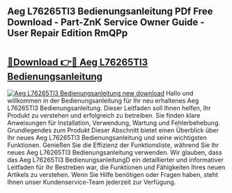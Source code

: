 ## Aeg L76265Tl3 Bedienungsanleitung PDf Free Download - Part-ZnK Service Owner Guide - User Repair Edition RmQPp

# <h2><a href="http://df37h1e.blite.top/?on=Aeg+L76265Tl3+Bedienungsanleitung">🔗Download 👉🔴 Aeg L76265Tl3 Bedienungsanleitung</a></h2>

[![Aeg L76265Tl3 Bedienungsanleitung new download](https://i.imgur.com/lujVjoI.png)](http://df37h1e.blite.top/?on=Aeg+L76265Tl3+Bedienungsanleitung)
Hallo und willkommen in der Bedienungsanleitung für Ihr neu erhaltenes Aeg L76265Tl3 Bedienungsanleitung. Dieser Leitfaden soll Ihnen helfen, Ihr Produkt zu verstehen und erfolgreich zu betreiben. Sie finden klare Anweisungen für Installation, Verwendung, Wartung und Fehlerbehebung. Grundlegendes zum Produkt Dieser Abschnitt bietet einen Überblick über Ihr neues Aeg L76265Tl3 Bedienungsanleitung und seine wichtigsten Funktionen. Genießen Sie die Effizienz der Funktionsliste, während Sie Ihr neues Aeg L76265Tl3 Bedienungsanleitung verwenden. Wir glauben, dass das Aeg L76265Tl3 BedienungsanleitungD ein detaillierter und informativer Leitfaden für Ihr Bestreben war, die Funktionen und Fähigkeiten Ihres neuen Artikels zu verstehen. Wenn Sie Hilfe benötigen oder Fragen haben, steht Ihnen unser Kundenservice-Team jederzeit zur Verfügung.
